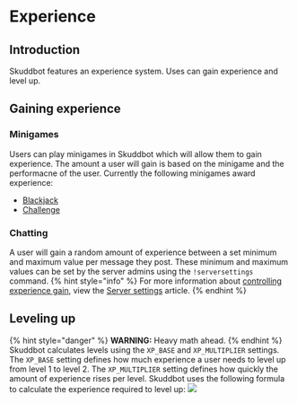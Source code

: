 # Experience
## Introduction
Skuddbot features an experience system. Uses can gain experience and level up. 

## Gaining experience
### Minigames
Users can play minigames in Skuddbot which will allow them to gain experience. The amount a user will gain is based on the minigame and the performacne of the user.
Currently the following minigames award experience:
* [Blackjack](/Minigames/blackjack.md)
* [Challenge](/Minigames/challenge.md)

### Chatting
A user will gain a random amount of experience between a set minimum and maximum value per message they post. These minimum and maximum values can be set by the server admins using the `!serversettings` command.
{% hint style="info" %}
For more information about [controlling experience gain](/Features/server-settings.md#gaining-experience), view the [Server settings](/Features/server-settings.md) article.
{% endhint %}

## Leveling up
{% hint style="danger" %}
**WARNING:** Heavy math ahead.
{% endhint %}
Skuddbot calculates levels using the `XP_BASE` and `XP_MULTIPLIER` settings. The `XP_BASE` setting defines how much experience a user needs to level up from level 1 to level 2. The `XP_MULTIPLIER` setting defines how quickly the amount of experience rises per level. Skuddbot uses the following formula to calculate the experience required to level up:
![](https://i.imgur.com/NuDiaX7.png)